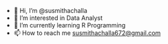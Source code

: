 - 👋 Hi, I’m @susmithachalla
- 👀 I’m interested in Data Analyst
- 🌱 I’m currently learning R Programming
- 📫 How to reach me susmithachalla672@gmail.com

<!---
susmithachalla/susmithachalla is a ✨ special ✨ repository because its `README.md` (this file) appears on your GitHub profile.
You can click the Preview link to take a look at your changes.
--->
